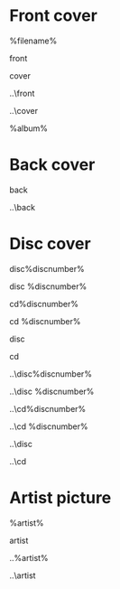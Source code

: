 # Front cover

%filename%

front

cover

..\front

..\cover

%album%

# Back cover

back

..\back

# Disc cover

disc%discnumber%

disc %discnumber%

cd%discnumber%

cd %discnumber%

disc

cd

..\disc%discnumber%

..\disc %discnumber%

..\cd%discnumber%

..\cd %discnumber%

..\disc

..\cd

# Artist picture

%artist%

artist

..\%artist%

..\artist
